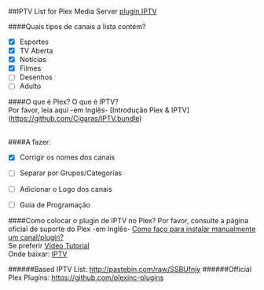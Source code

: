 ##IPTV List for Plex Media Server [plugin IPTV](https://github.com/Cigaras/IPTV.bundle)

####Quais tipos de canais a lista contém?
- [x] Esportes
- [x] TV Aberta
- [x] Notícias
- [x] Filmes
- [ ] Desenhos 
- [ ] Adulto

####O que é Plex? O que é IPTV?<br>
Por favor, leia aqui -em Inglês- [Introdução Plex & IPTV] (https://github.com/Cigaras/IPTV.bundle)<br><br>


####A fazer:
- [x] Corrigir os nomes dos canais
- [ ] Separar por Grupos/Categorias
- [ ] Adicionar o Logo dos canais
- [ ] Guia de Programação


####Como colocar o plugin de IPTV no Plex?
Por favor, consulte a página oficial de suporte do Plex  -em Inglês- [Como faço para instalar manualmente um canal/plugin?](https://support.plex.tv/hc/en-us/articles/201187656-How-do-I-manually-install-a-channel-)<br>
Se preferir [Vídeo Tutorial](https://www.youtube.com/watch?v=yMx-zJbaakI)<br>
Onde baixar: [IPTV](https://github.com/Cigaras/IPTV.bundle)<br>

######Based IPTV List: http://pastebin.com/raw/SSBUfnjy
######Official Plex Plugins: https://github.com/plexinc-plugins

